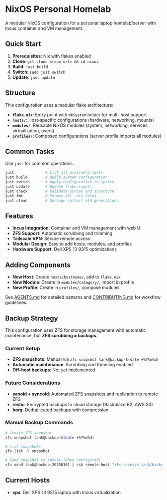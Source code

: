 # NixOS Personal Homelab

A modular NixOS configuration for a personal laptop homelab/server with Incus container and VM management.

## Quick Start

1. **Prerequisites**: Nix with flakes enabled
2. **Clone**: `git clone <repo-url> && cd nixos`
3. **Build**: `just build`
4. **Switch**: `sudo just switch`
5. **Update**: `just update`

## Structure

This configuration uses a modular flake architecture:

- **`flake.nix`**: Entry point with `mkSystem` helper for multi-host support
- **`hosts/`**: Host-specific configurations (hardware, networking, mounts)
- **`modules/`**: Reusable NixOS modules (system, networking, services, virtualization, users)
- **`profiles/`**: Composed configurations (server profile imports all modules)

## Common Tasks

Use `just` for common operations:

```bash
just              # List all available tasks
just build        # Build system configuration
just switch       # Apply configuration to system
just update       # Update flake inputs
just check        # Validate syntax and structure
just fmt          # Format all .nix files
just clean        # Garbage collect old generations
```

## Features

- **Incus Integration**: Container and VM management with web UI
- **ZFS Support**: Automatic scrubbing and trimming
- **Tailscale VPN**: Secure remote access
- **Modular Design**: Easy to add hosts, modules, and profiles
- **Hardware Support**: Dell XPS 13 9315 optimizations

## Adding Components

- **New Host**: Create `hosts/hostname/`, add to `flake.nix`
- **New Module**: Create in `modules/category/`, import in profile
- **New Profile**: Create in `profiles/`, compose modules

See [AGENTS.md](AGENTS.md) for detailed patterns and [CONTRIBUTING.md](CONTRIBUTING.md) for workflow guidelines.

## Backup Strategy

This configuration uses ZFS for storage management with automatic maintenance, but **ZFS scrubbing ≠ backups**.

### Current Setup
- **ZFS snapshots**: Manual via `zfs snapshot tank@backup-$(date +%Y%m%d)`
- **Automatic maintenance**: Scrubbing and trimming enabled
- **Off-host backups**: Not yet implemented

### Future Considerations
- **sanoid + syncoid**: Automated ZFS snapshots and replication to remote ZFS
- **restic**: Encrypted backups to cloud storage (Backblaze B2, AWS S3)
- **borg**: Deduplicated backups with compression

### Manual Backup Commands
```bash
# Create ZFS snapshot
zfs snapshot tank@backup-$(date +%Y%m%d)

# List snapshots
zfs list -t snapshot

# Send snapshot to remote (when configured)
zfs send tank@backup-20250101 | ssh remote-host "zfs receive tank/backup"
```

## Current Hosts

- **xps**: Dell XPS 13 9315 laptop with Incus virtualization
